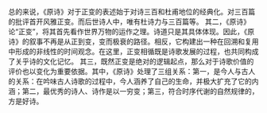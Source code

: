 总的来说，《原诗》对于正变的表述始于对诗三百和杜甫地位的经典化。对三百篇的批评首开风雅正变。而后世诗人中，唯有杜诗力与三百篇等。
其二，《原诗》论“正变”，将其首先看作世界万物的运作之理。诗道只是其具体体现。因此，《原诗》的叙事不再是从正到变，变而极衰的路径。相反，它构建出一种在回溯和复用中形成的非线性的时间观念。在这里，正变相循既是诗歌发展的过程，也共同构成了关乎诗的文化记忆。
其三，既然正变是绝对的逻辑起点，那么对于诗歌价值的评价也以变化为重要依据。其中，《原诗》处理了三组关系：第一，是今人与古人的关系：在吟味古人诗歌的过程中，今人涵养了自己的生命，并极大扩充了它的内涵；第二，最优秀的诗人、诗作是以一穷变；第三，符合时序代谢的自然规律的，方是好诗。